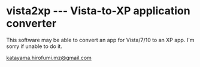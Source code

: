 # vista2xp --- Vista-to-XP application converter

This software may be able to convert an app for Vista/7/10 to an XP app.
I'm sorry if unable to do it.

katayama.hirofumi.mz@gmail.com
